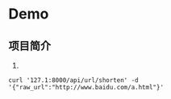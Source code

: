 # Demo

## 项目简介
1.


```shell
curl '127.1:8000/api/url/shorten' -d '{"raw_url":"http://www.baidu.com/a.html"}'
```